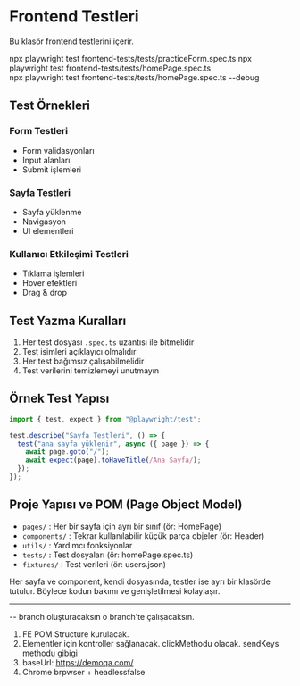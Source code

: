 # Frontend Testleri

Bu klasör frontend testlerini içerir.

 npx playwright test frontend-tests/tests/practiceForm.spec.ts
  npx playwright test frontend-tests/tests/homePage.spec.ts    
   npx playwright test frontend-tests/tests/homePage.spec.ts --debug

## Test Örnekleri

### Form Testleri

- Form validasyonları
- Input alanları
- Submit işlemleri

### Sayfa Testleri

- Sayfa yüklenme
- Navigasyon
- UI elementleri

### Kullanıcı Etkileşimi Testleri

- Tıklama işlemleri
- Hover efektleri
- Drag & drop

## Test Yazma Kuralları

1. Her test dosyası `.spec.ts` uzantısı ile bitmelidir
2. Test isimleri açıklayıcı olmalıdır
3. Her test bağımsız çalışabilmelidir
4. Test verilerini temizlemeyi unutmayın

## Örnek Test Yapısı

```typescript
import { test, expect } from "@playwright/test";

test.describe("Sayfa Testleri", () => {
  test("ana sayfa yüklenir", async ({ page }) => {
    await page.goto("/");
    await expect(page).toHaveTitle(/Ana Sayfa/);
  });
});
```

## Proje Yapısı ve POM (Page Object Model)

- `pages/` : Her bir sayfa için ayrı bir sınıf (ör: HomePage)
- `components/` : Tekrar kullanılabilir küçük parça objeler (ör: Header)
- `utils/` : Yardımcı fonksiyonlar
- `tests/` : Test dosyaları (ör: homePage.spec.ts)
- `fixtures/` : Test verileri (ör: users.json)

Her sayfa ve component, kendi dosyasında, testler ise ayrı bir klasörde tutulur. Böylece kodun bakımı ve genişletilmesi kolaylaşır.


________________________________________________________________________
-- branch oluşturacaksın o branch'te çalışacaksın.
1. FE POM Structure kurulacak.
2. Elementler için kontroller sağlanacak. clickMethodu olacak. sendKeys methodu gibigi
3. baseUrl: https://demoqa.com/
4. Chrome brpwser + headlessfalse